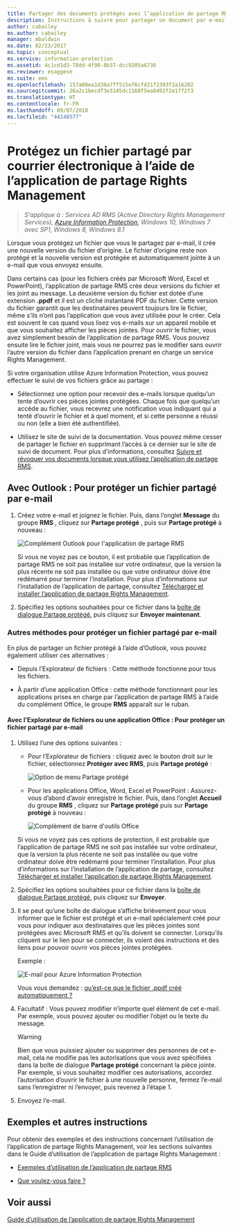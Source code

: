 ```yaml
---
title: Partager des documents protégés avec l’application de partage RMS - AIP
description: Instructions à suivre pour partager un document par e-mail en toute sécurité.
author: cabailey
ms.author: cabailey
manager: mbaldwin
ms.date: 02/23/2017
ms.topic: conceptual
ms.service: information-protection
ms.assetid: 4c1cd1d3-78dd-4f90-8b37-dcc9205a6736
ms.reviewer: esaggese
ms.suite: ems
ms.openlocfilehash: 157a08ea1d30a7ff515e76cfd21f2393f2a16202
ms.sourcegitcommit: 26a2c1becdf3e3145dc1168f5ea8492f2e1ff2f3
ms.translationtype: HT
ms.contentlocale: fr-FR
ms.lasthandoff: 09/07/2018
ms.locfileid: "44148577"
---
```

# <a name="protect-a-file-that-you-share-by-email-by-using-the-rights-management-sharing-application"></a>Protégez un fichier partagé par courrier électronique à l’aide de l’application de partage Rights Management

>*S’applique à : Services AD RMS (Active Directory Rights Management Services), [Azure Information Protection](https://azure.microsoft.com/pricing/details/information-protection), Windows 10, Windows 7 avec SP1, Windows 8, Windows 8.1*

Lorsque vous protégez un fichier que vous le partagez par e-mail, il crée une nouvelle version du fichier d’origine. Le fichier d’origine reste non protégé et la nouvelle version est protégée et automatiquement jointe à un e-mail que vous envoyez ensuite.

Dans certains cas (pour les fichiers créés par Microsoft Word, Excel et PowerPoint), l’application de partage RMS crée deux versions du fichier et les joint au message. La deuxième version du fichier est dotée d’une extension **.ppdf** et il est un cliché instantané PDF du fichier. Cette version du fichier garantit que les destinataires peuvent toujours lire le fichier, même s’ils n’ont pas l’application que vous avez utilisée pour le créer. Cela est souvent le cas quand vous lisez vos e-mails sur un appareil mobile et que vous souhaitez afficher les pièces jointes. Pour ouvrir le fichier, vous avez simplement besoin de l’application de partage RMS. Vous pouvez ensuite lire le fichier joint, mais vous ne pourrez pas le modifier sans ouvrir l’autre version du fichier dans l’application prenant en charge un service Rights Management.

Si votre organisation utilise Azure Information Protection, vous pouvez effectuer le suivi de vos fichiers grâce au partage :

-   Sélectionnez une option pour recevoir des e-mails lorsque quelqu’un tente d’ouvrir ces pièces jointes protégées. Chaque fois que quelqu’un accède au fichier, vous recevrez une notification vous indiquant qui a tenté d’ouvrir le fichier et à quel moment, et si cette personne a réussi ou non (elle a bien été authentifiée).

-   Utilisez le site de suivi de la documentation. Vous pouvez même cesser de partager le fichier en supprimant l’accès à ce dernier sur le site de suivi de document. Pour plus d’informations, consultez [Suivre et révoquer vos documents lorsque vous utilisez l’application de partage RMS](sharing-app-track-revoke.md).

## <a name="using-outlook-to-protect-a-file-that-you-share-by-email"></a>Avec Outlook : Pour protéger un fichier partagé par e-mail

1.  Créez votre e-mail et joignez le fichier. Puis, dans l’onglet **Message** du groupe **RMS** , cliquez sur **Partage protégé** , puis sur **Partage protégé** à nouveau :

    ![Complément Outlook pour l'application de partage RMS](../media/ADRMS_MSRMSApp_SP_OutlookToolbar.png)

    Si vous ne voyez pas ce bouton, il est probable que l’application de partage RMS ne soit pas installée sur votre ordinateur, que la version la plus récente ne soit pas installée ou que votre ordinateur doive être redémarré pour terminer l’installation. Pour plus d’informations sur l’installation de l’application de partage, consultez [Télécharger et installer l’application de partage Rights Management](install-sharing-app.md).

2.  Spécifiez les options souhaitées pour ce fichier dans la [boîte de dialogue Partage protégé](sharing-app-dialog-box.md), puis cliquez sur **Envoyer maintenant**.

### <a name="other-ways-to-protect-a-file-that-you-share-by-email"></a>Autres méthodes pour protéger un fichier partagé par e-mail
En plus de partager un fichier protégé à l’aide d’Outlook, vous pouvez également utiliser ces alternatives :

-   Depuis l’Explorateur de fichiers : Cette méthode fonctionne pour tous les fichiers.

-   À partir d’une application Office : cette méthode fonctionnant pour les applications prises en charge par l’application de partage RMS à l’aide du complément Office, le groupe **RMS** apparaît sur le ruban.

#### <a name="using-file-explorer-or-an-office-application-to-protect-a-file-that-you-share-by-email"></a>Avec l’Explorateur de fichiers ou une application Office : Pour protéger un fichier partagé par e-mail

1.  Utilisez l’une des options suivantes :

    -   Pour l’Explorateur de fichiers : cliquez avec le bouton droit sur le fichier, sélectionnez **Protéger avec RMS**, puis **Partage protégé** :

        ![Option de menu Partage protégé](../media/ADRMS_MSRMSApp_ShareProtectedMenu.png)

    -   Pour les applications Office, Word, Excel et PowerPoint : Assurez-vous d’abord d’avoir enregistré le fichier. Puis, dans l’onglet **Accueil** du groupe **RMS** , cliquez sur **Partage protégé** puis sur **Partage protégé** à nouveau :

        ![Complément de barre d'outils Office](../media/ADRMS_MSRMSApp_SP_OfficeToolbar.png)

    Si vous ne voyez pas ces options de protection, il est probable que l’application de partage RMS ne soit pas installée sur votre ordinateur, que la version la plus récente ne soit pas installée ou que votre ordinateur doive être redémarré pour terminer l’installation. Pour plus d’informations sur l’installation de l’application de partage, consultez [Télécharger et installer l’application de partage Rights Management](install-sharing-app.md).

2.  Spécifiez les options souhaitées pour ce fichier dans la [boîte de dialogue Partage protégé](sharing-app-dialog-box.md), puis cliquez sur **Envoyer**.

3.  Il se peut qu’une boîte de dialogue s’affiche brièvement pour vous informer que le fichier est protégé et un e-mail spécialement créé pour vous pour indiquer aux destinataires que les pièces jointes sont protégées avec Microsoft RMS et qu’ils doivent se connecter. Lorsqu’ils cliquent sur le lien pour se connecter, ils voient des instructions et des liens pour pouvoir ouvrir vos pièces jointes protégées.

    Exemple :

    ![E-mail pour Azure Information Protection](../media/ADRMS_MSRMSApp_EmailMessage.PNG)

    Vous vous demandez : [qu’est-ce que le fichier .ppdf créé automatiquement ?](sharing-app-dialog-box.md#whats-the-ppdf-file-thats-automatically-created)

4.  Facultatif : Vous pouvez modifier n’importe quel élément de cet e-mail. Par exemple, vous pouvez ajouter ou modifier l’objet ou le texte du message.

    > [!WARNING]
    > Bien que vous puissiez ajouter ou supprimer des personnes de cet e-mail, cela ne modifie pas les autorisations que vous avez spécifiées dans la boîte de dialogue **Partage protégé** concernant la pièce jointe. Par exemple, si vous souhaitez modifier ces autorisations, accordez l’autorisation d’ouvrir le fichier à une nouvelle personne, fermez l’e-mail sans l’enregistrer ni l’envoyer, puis revenez à l’étape 1.

5.  Envoyez l’e-mail.

## <a name="examples-and-other-instructions"></a>Exemples et autres instructions
Pour obtenir des exemples et des instructions concernant l’utilisation de l’application de partage Rights Management, voir les sections suivantes dans le Guide d’utilisation de l’application de partage Rights Management :

-   [Exemples d’utilisation de l’application de partage RMS](sharing-app-user-guide.md#examples-for-using-the-rms-sharing-application)

-   [Que voulez-vous faire ?](sharing-app-user-guide.md#what-do-you-want-to-do)

## <a name="see-also"></a>Voir aussi
[Guide d’utilisation de l’application de partage Rights Management](sharing-app-user-guide.md)

